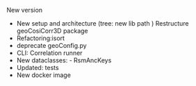 New version

- New setup and architecture (tree: new lib path ) Restructure geoCosiCorr3D package
- Refactoring:isort
- deprecate geoConfig.py
- CLI: Correlation runner
- New dataclasses: - RsmAncKeys
- Updated: tests
- New docker image